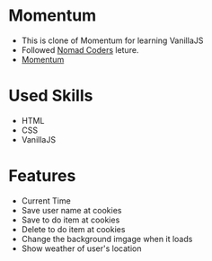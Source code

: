 # Momentum
- This is clone of Momentum for learning VanillaJS
- Followed [Nomad Coders](https://nomadcoders.co) leture.
- [Momentum](https://selena-jiyun-lee.github.io/momentum/)

# Used Skills
- HTML
- CSS
- VanillaJS

# Features
- Current Time
- Save user name at cookies
- Save to do item at cookies
- Delete to do item at cookies
- Change the background imgage when it loads
- Show weather of user's location
